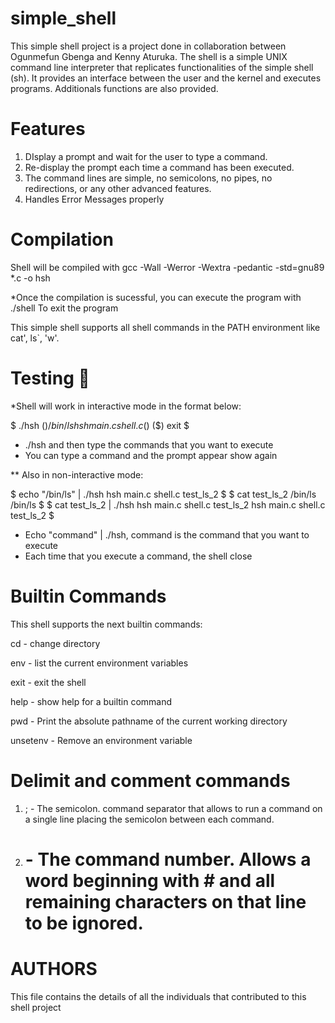 # simple_shell


This simple shell project is a project done in collaboration between Ogunmefun Gbenga and Kenny Aturuka. The shell is a simple UNIX command line interpreter that replicates functionalities of the simple shell (sh). It provides an interface between the user and the kernel and executes programs. Additionals functions are also provided.


# Features

1. DIsplay a prompt and wait for the user to type a command.
2. Re-display the prompt each time a command has been executed.
3.  The command lines are simple, no semicolons, no pipes, no redirections, or any other advanced features.
5. Handles Error Messages properly

# Compilation
Shell will be compiled with gcc -Wall -Werror -Wextra -pedantic -std=gnu89 *.c -o hsh

*Once the compilation is sucessful, you can execute the program with ./shell To exit the program

This simple shell supports all shell commands in the PATH environment like cat', ls`, 'w'.


# Testing  🔨
*Shell will work in interactive mode in the format below:

$ ./hsh
($) /bin/ls
hsh main.c shell.c
($)
($) exit
$

* ./hsh and then type the commands that you want to execute
* You can type a command and the prompt appear show again

** Also in non-interactive mode:

$ echo "/bin/ls" | ./hsh
hsh main.c shell.c test_ls_2
$
$ cat test_ls_2
/bin/ls
/bin/ls
$
$ cat test_ls_2 | ./hsh
hsh main.c shell.c test_ls_2
hsh main.c shell.c test_ls_2
$

* Echo "command" | ./hsh, command is the command that you want to execute
* Each time that you execute a command, the shell close


# Builtin Commands

This shell supports the next builtin commands:

cd - change directory

env - list the current environment variables

exit - exit the shell

help - show help for a builtin command

pwd - Print the absolute pathname of the current working directory

unsetenv - Remove an environment variable

# Delimit and comment commands
1. ; -  The semicolon. command separator that allows to run a command on a single line placing the semicolon between
   each command.
2. # - The command number. Allows a word beginning with # and all remaining characters on that line to be ignored.

# AUTHORS
This file contains the details of all the individuals that contributed to this shell project

